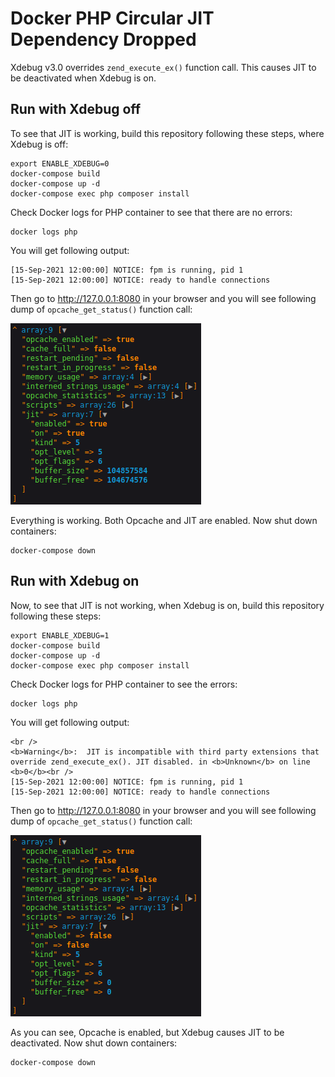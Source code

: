 # Docker PHP Circular JIT Dependency Dropped

Xdebug v3.0 overrides `zend_execute_ex()` function call. This causes JIT to be deactivated when Xdebug is on.

## Run with Xdebug off

To see that JIT is working, build this repository following these steps, where Xdebug is off:

```
export ENABLE_XDEBUG=0
docker-compose build
docker-compose up -d
docker-compose exec php composer install
```

Check Docker logs for PHP container to see that there are no errors:

```
docker logs php
```

You will get following output:

```
[15-Sep-2021 12:00:00] NOTICE: fpm is running, pid 1
[15-Sep-2021 12:00:00] NOTICE: ready to handle connections
```

Then go to http://127.0.0.1:8080 in your browser and you will see following dump of `opcache_get_status()` function call:

![](ENABLE_XDEBUG=0.png "ENABLE_XDEBUG=0.png")

Everything is working. Both Opcache and JIT are enabled. Now shut down containers:

```
docker-compose down
```

## Run with Xdebug on

Now, to see that JIT is not working, when Xdebug is on, build this repository following these steps:

```
export ENABLE_XDEBUG=1
docker-compose build
docker-compose up -d
docker-compose exec php composer install
```

Check Docker logs for PHP container to see the errors:

```
docker logs php
```

You will get following output:

```
<br />
<b>Warning</b>:  JIT is incompatible with third party extensions that override zend_execute_ex(). JIT disabled. in <b>Unknown</b> on line <b>0</b><br />
[15-Sep-2021 12:00:00] NOTICE: fpm is running, pid 1
[15-Sep-2021 12:00:00] NOTICE: ready to handle connections
```

Then go to http://127.0.0.1:8080 in your browser and you will see following dump of `opcache_get_status()` function call:

![](ENABLE_XDEBUG=1.png "ENABLE_XDEBUG=1.png")

As you can see, Opcache is enabled, but Xdebug causes JIT to be deactivated. Now shut down containers:

```
docker-compose down
```
